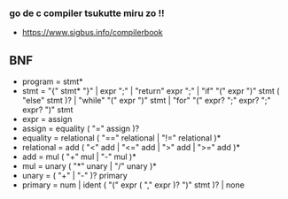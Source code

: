 ### go de c compiler tsukutte miru zo !!
* https://www.sigbus.info/compilerbook

## BNF
* program = stmt*
* stmt = "{" stmt* "}" | expr ";" | "return" expr ";" | "if" "(" expr ")" stmt ( "else" stmt )? | "while" "(" expr ")" stmt | "for" "(" expr? ";" expr? ";" expr? ")" stmt
* expr = assign
* assign = equality ( "=" assign )?
* equality = relational ( "==" relational | "!=" relational )*
* relational = add ( "<" add | "<=" add | ">" add | ">=" add )*
* add = mul ( "+" mul | "-" mul )*
* mul = unary ( "\*" unary | "/" unary )*
* unary = ( "+" | "-" )? primary
* primary = num | ident ( "(" expr ( "," expr )? ")" stmt )? | none